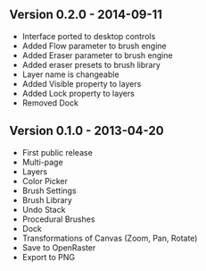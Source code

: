 ## Version 0.2.0 - 2014-09-11
- Interface ported to desktop controls
- Added Flow parameter to brush engine
- Added Eraser parameter to brush engine
- Added eraser presets to brush library
- Layer name is changeable
- Added Visible property to layers
- Added Lock property to layers
- Removed Dock

## Version 0.1.0 - 2013-04-20
- First public release
- Multi-page
- Layers
- Color Picker
- Brush Settings
- Brush Library
- Undo Stack
- Procedural Brushes
- Dock
- Transformations of Canvas (Zoom, Pan, Rotate)
- Save to OpenRaster
- Export to PNG
